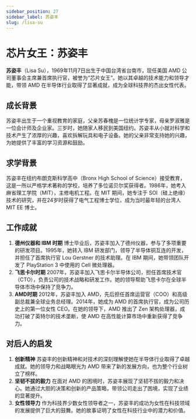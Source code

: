 ```yaml
---
sidebar_position: 27
sidebar_label: 苏姿丰
slug: /lisa-su
---
```


# 芯片女王：苏姿丰

**苏姿丰**（Lisa Su），1969年11月7日出生于中国台湾省台南市，现任美国 AMD 公司董事会主席兼首席执行官，被誉为“芯片女王”。她以其卓越的技术能力和领导才能，带领 AMD 在半导体行业取得了显著成就，成为全球科技界的杰出女性代表。

## 成长背景

苏姿丰出生于一个重视教育的家庭，父亲苏春槐是一位统计学专家，母亲罗淑雅是一位会计师及企业家。三岁时，她随家人移民到美国纽约。苏姿丰从小就对科学和技术产生了浓厚的兴趣，喜欢拆解玩具和电子设备。她的父亲非常支持她的兴趣，为她提供了丰富的学习资源和鼓励。

## 求学背景

苏姿丰在纽约布朗克斯科学高中（Bronx High School of Science）接受教育，这是一所以严格学术著称的学校，培养了多位诺贝尔奖获得者。1986年，她考入麻省理工学院（MIT），主修电机工程。在 MIT 期间，她专注于 SOI（硅上绝缘）技术的研究，并在24岁时获得了电气工程博士学位，成为当时最年轻的台湾人 MIT EE 博士。

## 工作成就

1. **德州仪器和 IBM 时期**
   博士毕业后，苏姿丰加入了德州仪器，参与了多项重要的研发项目。1995年，她转入 IBM 研发部门，领导了半导体铜互连的开发，并担任了首席执行官 Lou Gerstner 的技术助理。在 IBM 期间，她带领团队开发了 PlayStation 3 中使用的 Cell 微处理器。
2. **飞思卡尔时期**
   2007年，苏姿丰加入飞思卡尔半导体公司，担任首席技术官（CTO），负责公司的技术战略和研发工作。她的领导帮助飞思卡尔在全球半导体市场中保持了竞争力。
3. **AMD时期**
   2012年，苏姿丰加入 AMD，先后担任首席运营官（COO）和高级副总裁兼全球业务总经理。2014年，她成为 AMD 的首席执行官，成为公司历史上的第一位女性 CEO。在她的领导下，AMD 推出了 Zen 架构处理器，成功打破了英特尔的技术垄断，使 AMD 在高性能计算市场中重新获得了竞争力。

## 对后人的启发

1. **创新精神**
   苏姿丰的创新精神和对技术的深刻理解使她在半导体行业取得了卓越成就。她的领导力和战略眼光为 AMD 带来了新的发展方向，也为整个行业树立了榜样。
2. **坚韧不拔的毅力**
   在面对 AMD 的困境时，苏姿丰展现了坚韧不拔的毅力和决心。她通过大胆的决策和创新的产品策略，带领公司走出了困境，实现了业绩的显著提升。
3. **女性领导力**
   作为科技界少数女性领导者之一，苏姿丰的成功为女性在科技领域的发展提供了巨大的鼓舞。她的故事证明了女性在科技行业中的潜力和价值。
